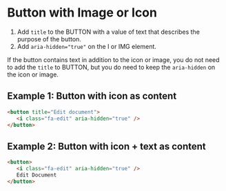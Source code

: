 # Button with Image or Icon

1. Add `title` to the BUTTON with a value of text that describes the purpose of the button.
2. Add `aria-hidden="true"` on the I or IMG element. 

If the button contains text in addition to the icon or image, you do not need to add the `title`
to BUTTON, but you do need to keep the `aria-hidden` on the icon or image.

## Example 1: Button with icon as content
```html
<button title="Edit document">
   <i class="fa-edit" aria-hidden="true" />
</button>
```

## Example 2: Button with icon + text as content
```html
<button>
   <i class="fa-edit" aria-hidden="true" />
   Edit Document
</button>
```
